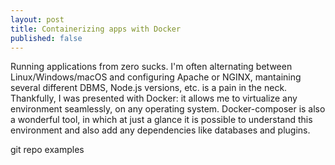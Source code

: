 ```yaml
---
layout: post
title: Containerizing apps with Docker
published: false
---
```


Running applications from zero sucks.
I'm often alternating between Linux/Windows/macOS and configuring Apache or NGINX, mantaining several different DBMS, Node.js versions, etc. is a pain in the neck.
Thankfully, I was presented with Docker: it allows me to virtualize any environment seamlessly, on any operating system.
Docker-composer is also a wonderful tool, in which at just a glance it is possible to understand this environment and also add any dependencies like databases and plugins.

git repo
examples

